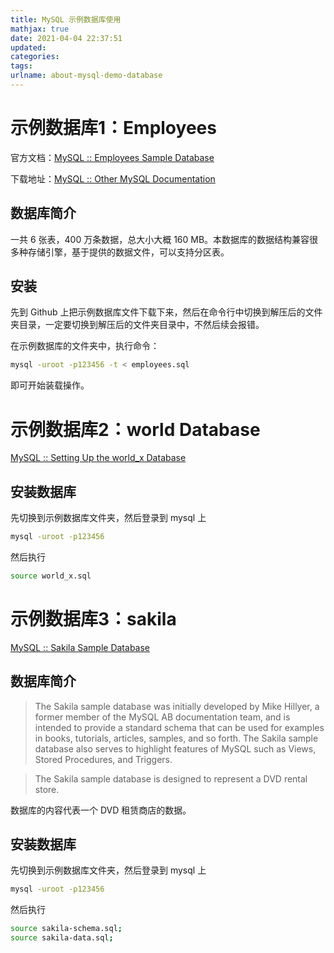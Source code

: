 ```yaml
---
title: MySQL 示例数据库使用
mathjax: true
date: 2021-04-04 22:37:51
updated:
categories:
tags:
urlname: about-mysql-demo-database
---
```




<!-- more -->



# 示例数据库1：Employees

官方文档：[MySQL :: Employees Sample Database](https://dev.mysql.com/doc/employee/en/)

下载地址：[MySQL :: Other MySQL Documentation](https://dev.mysql.com/doc/index-other.html)

## 数据库简介

一共 6 张表，400 万条数据，总大小大概 160 MB。本数据库的数据结构兼容很多种存储引擎，基于提供的数据文件，可以支持分区表。



## 安装

先到 Github 上把示例数据库文件下载下来，然后在命令行中切换到解压后的文件夹目录，一定要切换到解压后的文件夹目录中，不然后续会报错。

在示例数据库的文件夹中，执行命令：

```sh
mysql -uroot -p123456 -t < employees.sql
```

即可开始装载操作。



# 示例数据库2：world Database

[MySQL :: Setting Up the world_x Database](https://dev.mysql.com/doc/world-x-setup/en/)



## 安装数据库

先切换到示例数据库文件夹，然后登录到 mysql 上

```sh
mysql -uroot -p123456
```

然后执行

```sh
source world_x.sql
```



# 示例数据库3：sakila

[MySQL :: Sakila Sample Database](https://dev.mysql.com/doc/sakila/en/)

## 数据库简介

> The Sakila sample database was initially developed by Mike Hillyer, a former member of the MySQL AB documentation team, and is intended to provide a standard schema that can be used for examples in books, tutorials, articles, samples, and so forth. The Sakila sample database also serves to highlight features of MySQL such as Views, Stored Procedures, and Triggers.



> The Sakila sample database is designed to represent a DVD rental store.

数据库的内容代表一个 DVD 租赁商店的数据。



## 安装数据库

先切换到示例数据库文件夹，然后登录到 mysql 上

```sh
mysql -uroot -p123456
```

然后执行

```sh
source sakila-schema.sql;
source sakila-data.sql;
```



